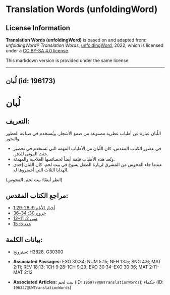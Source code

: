 # Translation Words (unfoldingWord)

## License Information

**Translation Words (unfoldingWord)** is based on and adapted from: _unfoldingWord® Translation Words_, [unfoldingWord](https://unfoldingword.org/utw), 2022, which is licensed under a [CC BY-SA 4.0 license](https://creativecommons.org/licenses/by-sa/4.0/legalcode.en).

This markdown version is provided under the same license.



--------------------------------

## لُبان (id: 196173)

لُبان
=====

التعريف:
--------

اللُبان عبارة عن أطياب عطرية مصنوعة من صمغ الأشجار. ويُستخدم في صناعة العطور والبخور.

* في عصور الكتاب المقدس، كان اللُبان من الأطياب المهمة التي تُستخدم في تحضير جثث الموتى للدفن.
* وتُعد هذه الأطياب قيّمة أيضاً لخصائصها العلاجية والمهدئة.
* عندما جاء المجوس من المشرق لزيارة الطفل يسوع في بيت لحم، كان اللبان إحدى الهدايا الثلاث التي أحضروها له.

(انظر أيضًا: بيت لحم, المجوس)

مراجع الكتاب المقدس:
--------------------

* [1 أخبار الأيام 9: 28–29](https://ref.ly/1Chr9:28-1Chr9:29)
* [خروج 30: 34–36](https://ref.ly/Exod30:34-Exod30:36)
* [متى 2: 11–12](https://ref.ly/Matt2:11-Matt2:12)
* [عدد 5: 15](https://ref.ly/Num5:15)

بيانات الكلمة:
--------------

* سترونج: H3828, G30300

* **Associated Passages:** EXO 30:34; NUM 5:15; NEH 13:5; SNG 4:6; MAT 2:11; REV 18:13; 1CH 9:28–1CH 9:29; EXO 30:34–EXO 30:36; MAT 2:11–MAT 2:12
* **Associated Articles:** بيت لحم (ID: `195977@UWTranslationWords`); حكماء (ID: `196347@UWTranslationWords`)

